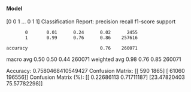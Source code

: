 #### Model
[0 0 1 ... 0 1 1]
Classification Report:
              precision    recall  f1-score   support

           0       0.01      0.24      0.02      2455
           1       0.99      0.76      0.86    257616

    accuracy                           0.76    260071
   macro avg       0.50      0.50      0.44    260071
weighted avg       0.98      0.76      0.85    260071

Accuracy: 0.7580468410549427
Confusion Matrix:
[[   590   1865]
 [ 61060 196556]]
Confusion Matrix (%):
[[ 0.22686113  0.71711187]
 [23.47820403 75.57782298]]
